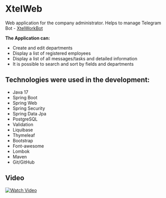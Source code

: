 # XtelWeb
Web application for the company administrator. Helps to manage Telegram Bot - [XtelWorkBot](https://github.com/Shulika619/XtelWorkBot)

**The Application can:**
- Create and edit departments
- Display a list of registered employees
- Display a list of all messages/tasks and detailed information
- It is possible to search and sort by fields and departments

## Technologies were used in the development:
- Java 17
- Spring Boot
- Spring Web
- Spring Security
- Spring Data Jpa
- PostgreSQL
- Validation
- Liquibase
- Thymeleaf
- Bootstrap
- Font-awesome
- Lombok
- Maven
- Git/GitHub

## Video
[![Watch Video](http://img.youtube.com/vi/vABzkaImqlo/0.jpg)](https://youtu.be/vABzkaImqlo)
